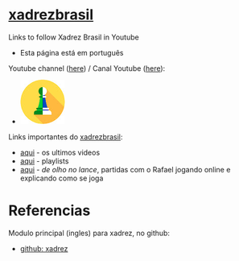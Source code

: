 # [xadrezbrasil](https://github.com/serrasqueiro/xadrezbrasil)
Links to follow Xadrez Brasil in Youtube
+ Esta p&aacute;gina est&aacute; em portugu&ecirc;s

Youtube channel ([here](https://www.youtube.com/c/XadrezBrasil)) / Canal Youtube ([here](https://www.youtube.com/c/XadrezBrasil)):
+ ![channel icon](https://github.com/serrasqueiro/xadrezbrasil/raw/master/etc/icons/xadrez_brasil_youtube.jpg)

Links importantes do [xadrezbrasil](https://www.youtube.com/c/XadrezBrasil):
  - [aqui](https://www.youtube.com/c/XadrezBrasil/videos) - os ultimos videos
  - [aqui](https://www.youtube.com/c/XadrezBrasil/playlists) - playlists
  - [aqui](https://www.youtube.com/playlist?list=PLQ8hE68msE1fMAOB31wmhtyDY1F_oQfBa) - _de olho no lance_, partidas com o Rafael jogando online e explicando como se joga

# Referencias

Modulo principal (ingles) para xadrez, no github:
+ [github: xadrez](https://github.com/serrasqueiro/xadrez)
